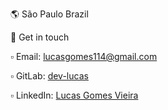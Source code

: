 🌎 São Paulo Brazil


💬 Get in touch

▫ Email: lucasgomes114@gmail.com

▫ GitLab: [dev-lucas](https://gitlab.com/dev-lucas)

▫ LinkedIn: [Lucas Gomes Vieira](https://www.linkedin.com/in/lucas-gomes-vieira-81429017a/)
